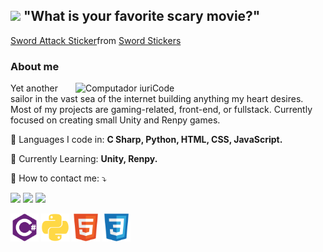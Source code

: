 
<h2><img src="https://media.tenor.com/vr6XFSvvTL4AAAAi/scream-halloween.gif" width="36px"> "What is your favorite scary movie?"</h2>

<div class="tenor-gif-embed" data-postid="14273849" data-share-method="host" data-aspect-ratio="2.34375" data-width="100%"><a href="https://tenor.com/view/sword-attack-slash-samurai-long-hair-gif-14273849">Sword Attack Sticker</a>from <a href="https://tenor.com/search/sword-stickers">Sword Stickers</a></div> <script type="text/javascript" async src="https://tenor.com/embed.js"></script>

<h3>About me</h3>

<img src="https://raw.githubusercontent.com/MicaelliMedeiros/micaellimedeiros/master/image/computer-illustration.png" min-width="400px" max-width="400px" width="400px" align="right" alt="Computador iuriCode">

<p align="left"> 
  <div>
    Yet another sailor in the vast sea of the internet building anything my heart desires. Most of my projects are gaming-related, front-end, or fullstack. Currently focused on creating small Unity and Renpy games.
  </div>
</p>

<p align="left">
  🦄 Languages I code in: <strong>C Sharp, Python, HTML, CSS, JavaScript.</strong>
</p>

<p align="left">
  💼 Currently Learning: <strong>Unity, Renpy.</strong>
</p>

<p align="left">
  💌 How to contact me: ⤵️
</p>

<p align="left">
  <a href="#" alt="Gmail">
  <img src="https://img.shields.io/badge/-Gmail-FF0000?style=flat-square&labelColor=FF0000&logo=gmail&logoColor=white&link=LINK-DO-SEU-EMAIL" /></a>

  <a href="#" alt="Linkedin">
  <img src="https://img.shields.io/badge/-Linkedin-0e76a8?style=flat-square&logo=Linkedin&logoColor=white&link=LINK-DO-SEU-LINKEDIN" /></a>

  <a href="#" alt="Instagram">
  <img src="https://img.shields.io/badge/-Instagram-DF0174?style=flat-square&labelColor=DF0174&logo=instagram&logoColor=white&link=LINK-DO-SEU-INSTAGRAM"/></a>
</p>  

<div style="display: inline_block">
  <img align="center" alt="Csharp" height="45" width="45" src="https://github.com/devicons/devicon/blob/master/icons/csharp/csharp-plain.svg">
  <img align="center" alt="Python" height="45" width="45" src="https://github.com/devicons/devicon/blob/master/icons/python/python-plain.svg">
  <img align="center" alt="HTML" height="45" width="45" src="https://raw.githubusercontent.com/devicons/devicon/master/icons/html5/html5-original.svg">
  <img align="center" alt="CSS" height="45" width="45" src="https://raw.githubusercontent.com/devicons/devicon/master/icons/css3/css3-original.svg">
</div> <!-- Add a <br> after every 3 items, so it looks smooth -->
